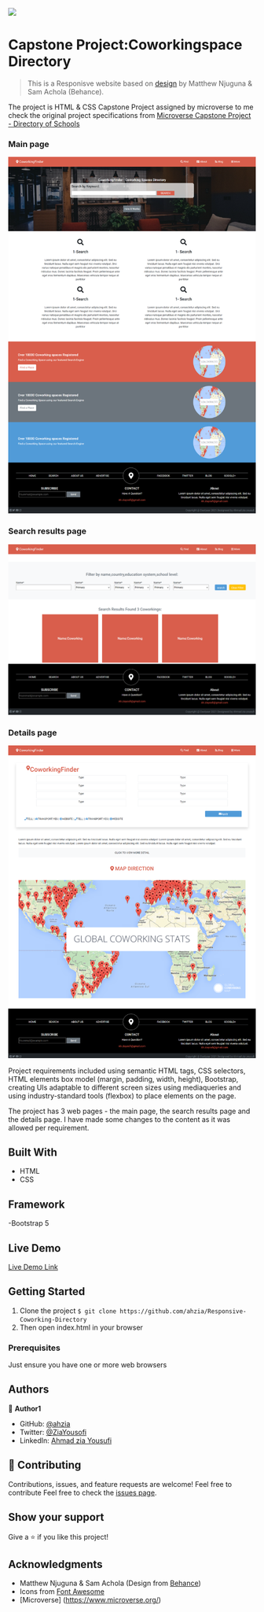 ![](https://img.shields.io/badge/Microverse-blueviolet)

# Capstone Project:Coworkingspace Directory

> This is a Responisve website based on [design](https://www.behance.net/gallery/25563385/PatashuleKE) by Matthew Njuguna & Sam Achola (Behance).

The project is HTML & CSS Capstone Project assigned by microverse to me check the original project specifications from [Microverse Capstone Project - Directory of Schools](https://www.notion.so/HTML-CSS-capstone-project-Directory-of-Schools-eea352bfaf3e4a83b2917df1f9a4e140)

### Main page
![Screenshot](assets/app_screenshot.png)

### Search results page
![screenshot](assets/search-results.png)

### Details page
![screenshot](assets/details.png)

Project requirements included using semantic HTML tags, CSS selectors, HTML elements box model (margin, padding, width, height), Bootstrap, creating UIs adaptable to different screen sizes using mediaqueries and using industry-standard tools (flexbox) to place elements on the page.

The project has 3 web pages - the main page, the search results page and the details page.
I have made some changes to the content as it was allowed per requirement.

## Built With

- HTML
- CSS

## Framework

-Bootstrap 5

## Live Demo

[Live Demo Link](https://ahzia.github.io/Responsive-Coworking-Directory/)


## Getting Started

1. Clone the project 
  `$ git clone https://github.com/ahzia/Responsive-Coworking-Directory`
2. Then open index.html in your browser


### Prerequisites

Just ensure you have one or more web browsers

## Authors

:bust_in_silhouette: **Author1**

- GitHub: [@ahzia](https://github.com/ahzia)
- Twitter: [@ZiaYousofi](https://twitter.com/ZiaYousofi)
- LinkedIn: [Ahmad zia Yousufi](https://https://www.linkedin.com/in/ah-ziayosfi)

## :handshake: Contributing

Contributions, issues, and feature requests are welcome!
Feel free to contribute 
Feel free to check the [issues page](https://github.com/ahzia/Responsive-Coworking-Directory/issues).

## Show your support

Give a ⭐️ if you like this project!

## Acknowledgments

- Matthew Njuguna & Sam Achola (Design from [Behance](https://www.behance.net/gallery/25563385/PatashuleKE))
- Icons from [Font Awesome](https://fontawesome.com/)
- [Microverse] (https://www.microverse.org/)
